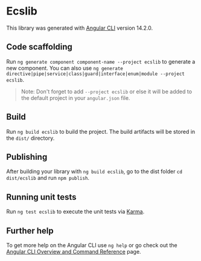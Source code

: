 # Ecslib

This library was generated with [Angular CLI](https://github.com/angular/angular-cli) version 14.2.0.

## Code scaffolding

Run `ng generate component component-name --project ecslib` to generate a new component. You can also use `ng generate directive|pipe|service|class|guard|interface|enum|module --project ecslib`.
> Note: Don't forget to add `--project ecslib` or else it will be added to the default project in your `angular.json` file. 

## Build

Run `ng build ecslib` to build the project. The build artifacts will be stored in the `dist/` directory.

## Publishing

After building your library with `ng build ecslib`, go to the dist folder `cd dist/ecslib` and run `npm publish`.

## Running unit tests

Run `ng test ecslib` to execute the unit tests via [Karma](https://karma-runner.github.io).

## Further help

To get more help on the Angular CLI use `ng help` or go check out the [Angular CLI Overview and Command Reference](https://angular.io/cli) page.
